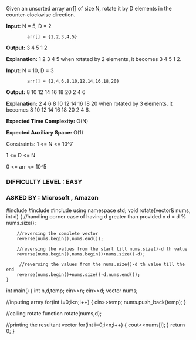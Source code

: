 Given an unsorted array arr[] of size N, rotate it by D elements in the counter-clockwise direction. 

**Input:**  N = 5, D = 2  

            arr[] = {1,2,3,4,5}

**Output:** 3 4 5 1 2

**Explanation:** 1 2 3 4 5  when rotated by 2 elements, it becomes 3 4 5 1 2.

**Input:**  N = 10, D = 3

            arr[] = {2,4,6,8,10,12,14,16,18,20}

**Output:** 8 10 12 14 16 18 20 2 4 6

**Explanation:** 2 4 6 8 10 12 14 16 18 20 when rotated by 3 elements, it becomes 8 10 12 14 16 18 20 2 4 6.

**Expected Time Complexity:** O(N)

**Expected Auxiliary Space:** O(1)

Constraints:
1 <= N <= 10^7

1 <= D <= N

0 <= arr <= 10^5

### DIFFICULTY LEVEL : EASY
### ASKED BY : Microsoft , Amazon
#include <iostream>
#include<vector>
#include<algorithm>
using namespace std;
    void rotate(vector<int>& nums, int d) {
        //handling corner case of having d greater than provided n
          d = d % nums.size();

        //reversing the complete vector
        reverse(nums.begin(),nums.end());

        //reversing the values from the start till nums.size()-d th value
        reverse(nums.begin(),nums.begin()+nums.size()-d);
        
         //reversing the values from the nums.size()-d th value till the end
        reverse(nums.begin()+nums.size()-d,nums.end());
    }
int main() {
   int n,d,temp;
   cin>>n;
   cin>>d;
   vector<int> nums;

   //inputing array
   for(int i=0;i<n;i++)
   {
       cin>>temp;
      nums.push_back(temp);
   }

   //calling rotate function
   rotate(nums,d);

   //printing the resultant vector
   for(int i=0;i<n;i++)
   {
       cout<<nums[i];
   }
   return 0;
}